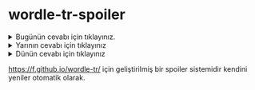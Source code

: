 # wordle-tr-spoiler

<details>
  <summary>Bugünün cevabı için tıklayınız.</summary>
  <br>
    <b> temek </b>
</details>

<details>
  <summary>Yarının cevabı için tıklayınız</summary>
  <br>
   <b> evkaf </b>
</details>

<details>
  <summary>Dünün cevabı için tıklayınız </summary>
  <br>
  <b> esmek </b>
</details>

https://f.github.io/wordle-tr/ için geliştirilmiş bir spoiler sistemidir kendini yeniler otomatik olarak.

